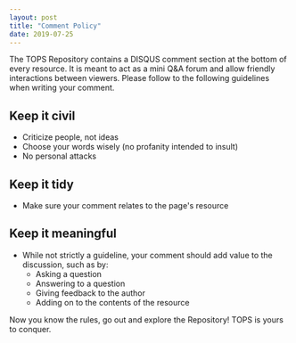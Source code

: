 ```yaml
---
layout: post
title: "Comment Policy"
date: 2019-07-25
---
```


The TOPS Repository contains a DISQUS comment section at the bottom of every resource. It is meant to act as a mini Q&A forum and allow friendly interactions between viewers. Please follow to the following guidelines when writing your comment.

## Keep it civil
- Criticize people, not ideas
- Choose your words wisely (no profanity intended to insult)
- No personal attacks

## Keep it tidy
- Make sure your comment relates to the page's resource

## Keep it meaningful
- While not strictly a guideline, your comment should add value to the discussion, such as by:
  - Asking a question
  - Answering to a question
  - Giving feedback to the author
  - Adding on to the contents of the resource

Now you know the rules, go out and explore the Repository! TOPS is yours to conquer.
